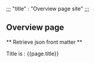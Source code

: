 ;;;
"title" : "Overview page site"
;;;

## Overview page

** Retrieve json front matter **

Title is : {{page.title}}







